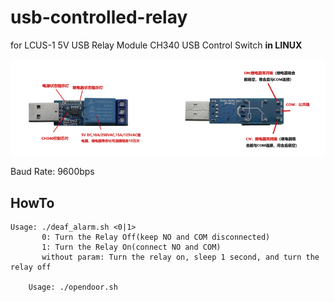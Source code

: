 # usb-controlled-relay
for LCUS-1 5V USB Relay Module CH340 USB Control Switch **in LINUX**

![](LCUS-1.png)

Baud Rate: 9600bps

## HowTo

	Usage: ./deaf_alarm.sh <0|1>
		   0: Turn the Relay Off(keep NO and COM disconnected)
		   1: Turn the Relay On(connect NO and COM)
		   without param: Turn the relay on, sleep 1 second, and turn the relay off

        Usage: ./opendoor.sh
